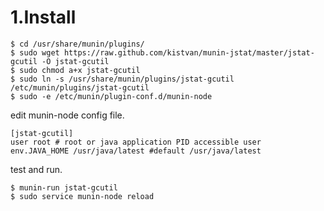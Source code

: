 # 1.Install

    $ cd /usr/share/munin/plugins/
    $ sudo wget https://raw.github.com/kistvan/munin-jstat/master/jstat-gcutil -O jstat-gcutil
    $ sudo chmod a+x jstat-gcutil
    $ sudo ln -s /usr/share/munin/plugins/jstat-gcutil /etc/munin/plugins/jstat-gcutil
    $ sudo -e /etc/munin/plugin-conf.d/munin-node

edit munin-node config file.

    [jstat-gcutil]
    user root # root or java application PID accessible user
    env.JAVA_HOME /usr/java/latest #default /usr/java/latest

test and run.

    $ munin-run jstat-gcutil
    $ sudo service munin-node reload

